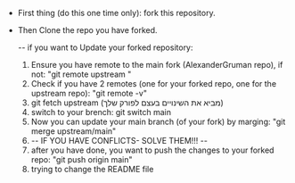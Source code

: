 - First thing (do this one time only): fork this repository.
- Then Clone the repo you have forked.

  -- if you want to Update your forked repository:
  1. Ensure you have remote to the main fork (AlexanderGruman repo), if not: "git remote upstream <URL>"
  2. Check if you have 2 remotes (one for your forked repo, one for the upstream repo): "git remote -v"
  3. git fetch upstream (מביא את השינויים בעצם לפורק שלך)
  4. switch to your brench: git switch main
  5. Now you can update your main branch (of your fork) by marging: "git  merge upstream/main"
  6.  -- IF YOU HAVE CONFLICTS- SOLVE THEM!!! --
  7.  after you have done, you want to push the changes to your forked repo: "git push origin main"
  8.  trying to change the README file 
